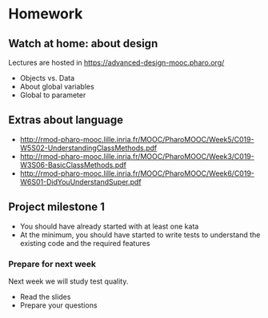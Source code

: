 # Homework

## Watch at home: about design

Lectures are hosted in https://advanced-design-mooc.pharo.org/

- Objects vs. Data
- About global variables
- Global to parameter

## Extras about language

- http://rmod-pharo-mooc.lille.inria.fr/MOOC/PharoMOOC/Week5/C019-W5S02-UnderstandingClassMethods.pdf
- http://rmod-pharo-mooc.lille.inria.fr/MOOC/PharoMOOC/Week3/C019-W3S06-BasicClassMethods.pdf
- http://rmod-pharo-mooc.lille.inria.fr/MOOC/PharoMOOC/Week6/C019-W6S01-DidYouUnderstandSuper.pdf

## Project milestone 1

- You should have already started with at least one kata
- At the minimum, you should have started to write tests to understand the existing code and the required features

### Prepare for next week

Next week we will study test quality.

- Read the slides
- Prepare your questions

